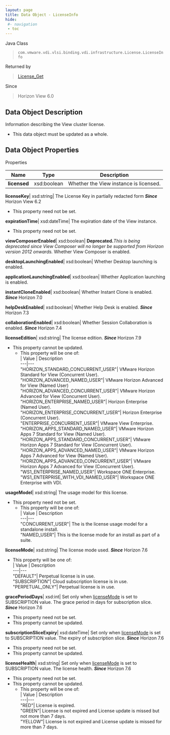 ```yaml
---
layout: page
title: Data Object - LicenseInfo
hide:
 #- navigation
 - toc
---
```






Java Class  
> `com.vmware.vdi.vlsi.binding.vdi.infrastructure.License.LicenseInfo`

Returned by  
> [License_Get](vdi.infrastructure.License.md#get)

Since  
> Horizon View 6.0


## Data Object Description 

Information describing the View cluster license. 

  * This data object must be updated as a whole.



## Data Object Properties

Properties

Name |  Type |  Description   
---|---|---  
**licensed**|  xsd:boolean|  Whether the View instance is licensed.   
  
**licenseKey**|  xsd:string|  The License Key in partially redacted form  **_Since_** Horizon View 6.2  


* This property need not be set.

  
**expirationTime**|  xsd:dateTime|  The expiration date of the View instance.   


* This property need not be set.

  
**viewComposerEnabled**|  xsd:boolean| **Deprecated.**_This is being deprecated since View Composer will no longer be supported from Horizon version 2012 onwards._ Whether View Composer is enabled.   
  
**desktopLaunchingEnabled**|  xsd:boolean|  Whether Desktop launching is enabled.   
  
**applicationLaunchingEnabled**|  xsd:boolean|  Whether Application launching is enabled.   
  
**instantCloneEnabled**|  xsd:boolean|  Whether Instant Clone is enabled.  **_Since_** Horizon 7.0  
  
**helpDeskEnabled**|  xsd:boolean|  Whether Help Desk is enabled.  **_Since_** Horizon 7.3  
  
**collaborationEnabled**|  xsd:boolean|  Whether Session Collaboration is enabled.  **_Since_** Horizon 7.4  
  
**licenseEdition**|  xsd:string|  The license edition.  **_Since_** Horizon 7.9  


* This property cannot be updated.
  * This property will be one of:  
|  Value |  Description   
---|---  
"HORIZON_STANDARD_CONCURRENT_USER"| VMware Horizon Standard for View (Concurrent User).  
"HORIZON_ADVANCED_NAMED_USER"| VMware Horizon Advanced for View (Named User)  
"HORIZON_ADVANCED_CONCURRENT_USER"| VMware Horizon Advanced for View (Concurrent User).  
"HORIZON_ENTERPRISE_NAMED_USER"| Horizon Enterprise (Named User).  
"HORIZON_ENTERPRISE_CONCURRENT_USER"| Horizon Enterprise (Concurrent User).  
"ENTERPRISE_CONCURRENT_USER"| VMware View Enterprise.  
"HORIZON_APPS_STANDARD_NAMED_USER"| VMware Horizon Apps 7 Standard for View (Named User).  
"HORIZON_APPS_STANDARD_CONCURRENT_USER"| VMware Horizon Apps 7 Standard for View (Concurrent User).  
"HORIZON_APPS_ADVANCED_NAMED_USER"| VMware Horizon Apps 7 Advanced for View (Named User).  
"HORIZON_APPS_ADVANCED_CONCURRENT_USER"| VMware Horizon Apps 7 Advanced for View (Concurrent User).  
"WS1_ENTERPRISE_NAMED_USER"| Workspace ONE Enterprise.  
"WS1_ENTERPRISE_WITH_VDI_NAMED_USER"| Workspace ONE Enterprise with VDI.  

  
**usageModel**|  xsd:string|  The usage model for this license.   


* This property need not be set.
  * This property will be one of:  
|  Value |  Description   
---|---  
"CONCURRENT_USER"| The is the license usage model for a standalone install.  
"NAMED_USER"| This is the license mode for an install as part of a suite.  

  
**licenseMode**|  xsd:string|  The license mode used.  **_Since_** Horizon 7.6  


  * This property will be one of:  
|  Value |  Description   
---|---  
"DEFAULT"| Perpetual license is in use.  
"SUBSCRIPTION"| Cloud subscription license is in use.  
"PERPETUAL_ONLY"| Perpetual license is in use.  

  
**gracePeriodDays**|  xsd:int|  Set only when [licenseMode](vdi.infrastructure.License.LicenseInfo.md#licenseMode) is set to SUBSCRIPTION value. The grace period in days for subscription slice.  **_Since_** Horizon 7.6  


* This property need not be set.
* This property cannot be updated.

  
**subscriptionSliceExpiry**|  xsd:dateTime|  Set only when [licenseMode](vdi.infrastructure.License.LicenseInfo.md#licenseMode) is set to SUBSCRIPTION value. The expiry of subscription slice.  **_Since_** Horizon 7.6  


* This property need not be set.
* This property cannot be updated.

  
**licenseHealth**|  xsd:string|  Set only when [licenseMode](vdi.infrastructure.License.LicenseInfo.md#licenseMode) is set to SUBSCRIPTION value. The license health.  **_Since_** Horizon 7.6  


* This property need not be set.
* This property cannot be updated.
  * This property will be one of:  
|  Value |  Description   
---|---  
"RED"| License is expired.  
"GREEN"| License is not expired and License update is missed but not more than 7 days.  
"YELLOW"| License is not expired and License update is missed for more than 7 days.  

  
  
  
   
  
  
